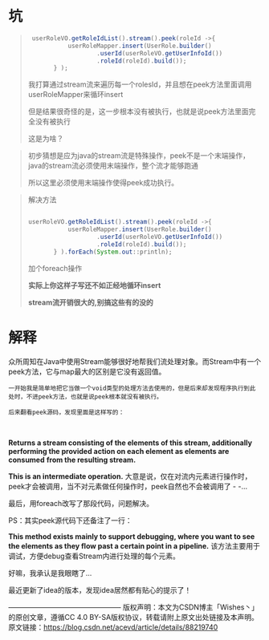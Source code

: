 

# 坑











>
>
>```java
>  userRoleVO.getRoleIdList().stream().peek(roleId ->{
>            userRoleMapper.insert(UserRole.builder()
>                    .userId(userRoleVO.getUserInfoId())
>                    .roleId(roleId).build());
>        } );
>```
>
>我打算通过stream流来遍历每一个rolesId，并且想在peek方法里面调用userRoleMapper来循环insert
>
>但是结果很奇怪的是，这一步根本没有被执行，也就是说peek方法里面完全没有被执行
>
>这是为啥？



>
>
>初步猜想是应为java的stream流是特殊操作，peek不是一个末端操作，java的stream流必须使用末端操作，整个流才能够跑通
>
>所以这里必须使用末端操作使得peek成功执行。



>
>
>解决方法
>
>```java
>
> userRoleVO.getRoleIdList().stream().peek(roleId ->{
>            userRoleMapper.insert(UserRole.builder()
>                    .userId(userRoleVO.getUserInfoId())
>                    .roleId(roleId).build());
>        } ).forEach(System.out::println);
>```
>
>加个foreach操作
>
>**实际上你这样子写还不如正经地循环insert**
>
>**stream流开销很大的,别搞这些有的没的**

















# 解释

众所周知在Java中使用Stream能够很好地帮我们流处理对象。而Stream中有一个peek方法，它与map最大的区别是它没有返回值。

    一开始我是简单地把它当做一个void类型的处理方法去使用的，但是后来却发现程序执行到此处时，不进peek方法，也就是说peek根本就没有被执行。
    
    后来翻看peek源码，发现里面是这样写的： 


​    

**Returns a stream consisting of the elements of this stream, additionally**
**performing the provided action on each element as elements are consumed**
**from the resulting stream.**

**This is an intermediate operation.**
大意是说，仅在对流内元素进行操作时，peek才会被调用，当不对元素做任何操作时，peek自然也不会被调用了 - -...

最后，用foreach改写了那段代码，问题解决。

 

 

 

PS：其实peek源代码下还备注了一行：

**This method exists mainly to support debugging, where you want to see the elements as they flow past a certain point in a pipeline.**
该方法主要用于调试，方便debug查看Stream内进行处理的每个元素。

好嘛，我承认是我眼瞎了...

 

 

 

最近更新了idea的版本，发现idea居然都有贴心的提示了！





————————————————
版权声明：本文为CSDN博主「Wishes丶」的原创文章，遵循CC 4.0 BY-SA版权协议，转载请附上原文出处链接及本声明。
原文链接：https://blog.csdn.net/acevd/article/details/88219740